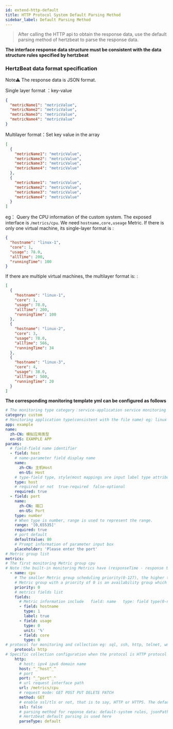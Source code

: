 ```yaml
---
id: extend-http-default  
title: HTTP Protocol System Default Parsing Method  
sidebar_label: Default Parsing Method
---
```


> After calling the HTTP api to obtain the response data, use the default parsing method of hertzbeat to parse the response data.    

**The interface response data structure must be consistent with the data structure rules specified by hertzbeat**   

### HertzBeat data format specification      
Note⚠️ The response data is JSON format.  

Single layer format ：key-value
```json
{
  "metricName1": "metricValue",
  "metricName2": "metricValue",
  "metricName3": "metricValue",
  "metricName4": "metricValue"
}
```
Multilayer format：Set key value in the array
```json
[
  {
    "metricName1": "metricValue",
    "metricName2": "metricValue",
    "metricName3": "metricValue",
    "metricName4": "metricValue"
  },
  {
    "metricName1": "metricValue",
    "metricName2": "metricValue",
    "metricName3": "metricValue",
    "metricName4": "metricValue"
  }
]
```
eg：
Query the CPU information of the custom system. The exposed interface is `/metrics/cpu`. We need `hostname,core,useage` Metric. 
If there is only one virtual machine, its single-layer format is : 
```json
{
  "hostname": "linux-1",
  "core": 1,
  "usage": 78.0,
  "allTime": 200,
  "runningTime": 100
}
```
If there are multiple virtual machines, the multilayer format is: : 
```json
[
  {
    "hostname": "linux-1",
    "core": 1,
    "usage": 78.0,
    "allTime": 200,
    "runningTime": 100
  },
  {
    "hostname": "linux-2",
    "core": 3,
    "usage": 78.0,
    "allTime": 566,
    "runningTime": 34
  },
  {
    "hostname": "linux-3",
    "core": 4,
    "usage": 38.0,
    "allTime": 500,
    "runningTime": 20
  }
]
```

**The corresponding monitoring template yml can be configured as follows**  

```yaml
# The monitoring type category：service-application service monitoring db-database monitoring custom-custom monitoring os-operating system monitoring
category: custom
# Monitoring application type(consistent with the file name) eg: linux windows tomcat mysql aws...
app: example
name:
  zh-CN: 模拟应用类型
  en-US: EXAMPLE APP
params:
  # field-field name identifier
  - field: host
    # name-parameter field display name
    name:
      zh-CN: 主机Host
      en-US: Host
    # type-field type, style(most mappings are input label type attribute)
    type: host
    # required or not  true-required  false-optional
    required: true
  - field: port
    name:
      zh-CN: 端口
      en-US: Port
    type: number
    # When type is number, range is used to represent the range.
    range: '[0,65535]'
    required: true
    # port default
    defaultValue: 80
    # Prompt information of parameter input box
    placeholder: 'Please enter the port'
# Metric group list
metrics:
# The first monitoring Metric group cpu
# Note：the built-in monitoring Metrics have (responseTime - response time)
  - name: cpu
    # The smaller Metric group scheduling priority(0-127), the higher the priority. After completion of the high priority Metric group collection,the low priority Metric group will then be scheduled. Metric groups with the same priority  will be scheduled in parallel.
    # Metric group with a priority of 0 is an availability group which will be scheduled first. If the collection succeeds, the  scheduling will continue otherwise interrupt scheduling.
    priority: 0
    # metrics fields list
    fields:
      # Metric information include   field: name   type: field type(0-number: number, 1-string: string)   label-if is metrics label   unit: Metric unit
      - field: hostname
        type: 1
        label: true
      - field: usage
        type: 0
        unit: '%'
      - field: core
        type: 0
# protocol for monitoring and collection eg: sql, ssh, http, telnet, wmi, snmp, sdk
    protocol: http
# Specific collection configuration when the protocol is HTTP protocol
    http:
      # host: ipv4 ipv6 domain name
      host: ^_^host^_^
      # port
      port: ^_^port^_^
      # url request interface path
      url: /metrics/cpu
      # request mode: GET POST PUT DELETE PATCH
      method: GET
      # enable ssl/tls or not, that is to say, HTTP or HTTPS. The default is false
      ssl: false
      # parsing method for reponse data: default-system rules, jsonPath-jsonPath script, website-website availability Metric monitoring
      # Hertzbeat default parsing is used here
      parseType: default
```
